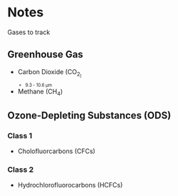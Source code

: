 # Notes

Gases to track

## Greenhouse Gas
- Carbon Dioxide (CO<sub>2<sub>) 
    - 9.3 - 10.6 μm
- Methane (CH<sub>4</sub>)


## Ozone-Depleting Substances (ODS) 
### Class 1
- Cholofluorcarbons (CFCs) 

### Class 2
- Hydrochlorofluorocarbons (HCFCs)


